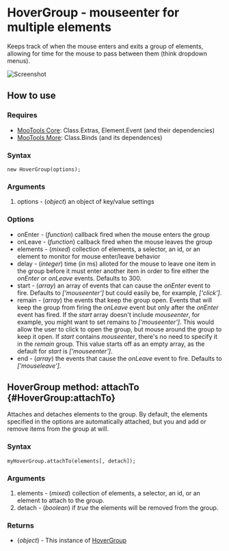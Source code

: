 HoverGroup - mouseenter for multiple elements
=============================================

Keeps track of when the mouse enters and exits a group of elements, allowing for time for the mouse to pass between them (think dropdown menus).

![Screenshot](http://www.clientcide.com/art/forge/hovergroup.png)

How to use
----------

### Requires

* [MooTools Core](http://mootools.net/core): Class.Extras, Element.Event (and their dependencies)
* [MooTools More](http://mootools.net/more): Class.Binds (and its dependences)

### Syntax

	new HoverGroup(options);

### Arguments

1. options - (*object*) an object of key/value settings

### Options

* onEnter - (*function*) callback fired when the mouse enters the group
* onLeave - (*function*) callback fired when the mouse leaves the group
* elements - (*mixed*) collection of elements, a selector, an id, or an element to monitor for mouse enter/leave behavior
* delay - (*integer*) time (in ms) alloted for the mouse to leave one item in the group before it must enter another item in order to fire either the *onEnter* or *onLeave* events. Defaults to 300.
* start - (*array*) an array of events that can cause the *onEnter* event to fire. Defaults to *['mouseenter']* but could easily be, for example, *['click']*.
* remain - (*array*) the events that keep the group open. Events that will keep the group from firing the *onLeave* event but only after the *onEnter* event has fired. If the *start* array doesn't include *mouseenter*, for example, you might want to set remains to *['mouseenter']*. This would allow the user to click to open the group, but mouse around the group to keep it open. If *start* contains *mouseenter*, there's no need to specify it in the *remain* group. This value starts off as an empty array, as the default for *start* is *['mouseenter']*.
* end - (*array*) the events that cause the *onLeave* event to fire. Defaults to *['mouseleave']*.

HoverGroup method: attachTo {#HoverGroup:attachTo}
--------------------------------------------------

Attaches and detaches elements to the group. By default, the elements specified in the options are automatically attached, but you and add or remove items from the group at will.

### Syntax

	myHoverGroup.attachTo(elements[, detach]);

### Arguments

1. elements - (*mixed*) collection of elements, a selector, an id, or an element to attach to the group.
2. detach - (*boolean*) if *true* the elements will be removed from the group.

### Returns

* (*object*) - This instance of [HoverGroup][]

[HoverGroup]: #HoverGroup
[Options]: http://www.mootools.net/docs/core/Class/Class.Extras#Options
[Events]: http://www.mootools.net/docs/core/Class/Class.Extras#Events


